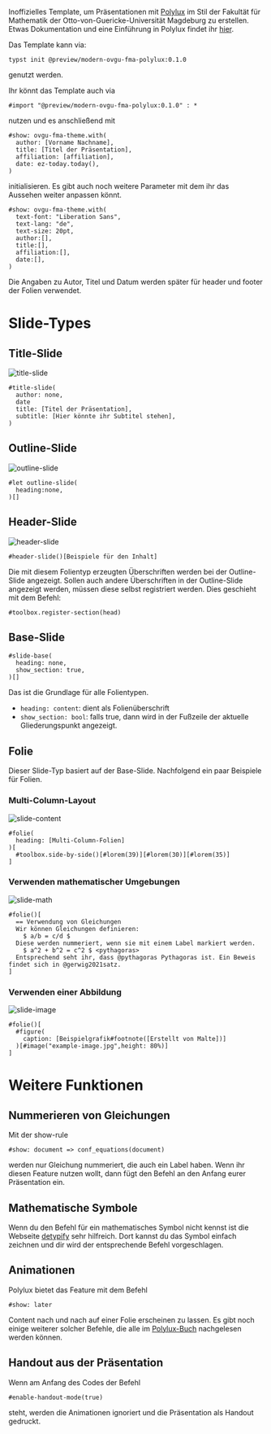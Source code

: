 Inoffizielles Template, um Präsentationen mit [Polylux](https://typst.app/universe/package/polylux) im Stil der Fakultät für Mathematik der Otto-von-Guericke-Universität Magdeburg zu erstellen. Etwas Dokumentation und eine Einführung in Polylux findet ihr [hier](https://polylux.dev/book/).

Das Template kann via:
```
typst init @preview/modern-ovgu-fma-polylux:0.1.0 
```
genutzt werden.

Ihr könnt das Template auch via
```typ
#import "@preview/modern-ovgu-fma-polylux:0.1.0" : *
```
nutzen und es anschließend mit
```typ
#show: ovgu-fma-theme.with(
  author: [Vorname Nachname],
  title: [Titel der Präsentation],
  affiliation: [affiliation],
  date: ez-today.today(),
)
```
initialisieren. Es gibt auch noch weitere Parameter mit dem ihr das Aussehen weiter anpassen könnt.
```typ
#show: ovgu-fma-theme.with(
  text-font: "Liberation Sans",
  text-lang: "de",
  text-size: 20pt,
  author:[],
  title:[],
  affiliation:[],
  date:[],
)
```
Die Angaben zu Autor, Titel und Datum werden später für header und footer der Folien verwendet. 

# Slide-Types

## Title-Slide
![title-slide](./images/title-slide.png)
```typ
#title-slide(
  author: none,
  date
  title: [Titel der Präsentation],
  subtitle: [Hier könnte ihr Subtitel stehen],
)
```

## Outline-Slide
![outline-slide](./images/outline-slide.png)
```typ
#let outline-slide(
  heading:none,
)[]
```

## Header-Slide
![header-slide](./images/header-slide.png)
```typ
#header-slide()[Beispiele für den Inhalt]
```
Die mit diesem Folientyp erzeugten Überschriften werden bei der Outline-Slide angezeigt. Sollen auch andere Überschriften in der Outline-Slide angezeigt werden, müssen diese selbst registriert werden. Dies geschieht mit dem Befehl:
```typ
#toolbox.register-section(head)
```

## Base-Slide
```typ
#slide-base(
  heading: none,
  show_section: true,
)[]
```
Das ist die Grundlage für alle Folientypen. 
- `heading: content`: dient als Folienüberschrift
- `show_section: bool`: falls true, dann wird in der Fußzeile der aktuelle Gliederungspunkt angezeigt.

## Folie

Dieser Slide-Typ basiert auf der Base-Slide. Nachfolgend ein paar Beispiele für Folien.

### Multi-Column-Layout
![slide-content](./images/slide-content.png)
```typ
#folie(
  heading: [Multi-Column-Folien]
)[
  #toolbox.side-by-side()[#lorem(39)][#lorem(30)][#lorem(35)]
]
```

### Verwenden mathematischer Umgebungen
![slide-math](./images/slide-math.png)
```typ
#folie()[
  == Verwendung von Gleichungen
  Wir können Gleichungen definieren:
    $ a/b = c/d $
  Diese werden nummeriert, wenn sie mit einem Label markiert werden.
    $ a^2 + b^2 = c^2 $ <pythagoras>
  Entsprechend seht ihr, dass @pythagoras Pythagoras ist. Ein Beweis findet sich in @gerwig2021satz.
]
```

### Verwenden einer Abbildung
![slide-image](./images/slide-image.png)
```typ
#folie()[
  #figure(
    caption: [Beispielgrafik#footnote([Erstellt von Malte])]
  )[#image("example-image.jpg",height: 80%)]
]
```

# Weitere Funktionen
## Nummerieren von Gleichungen
Mit der show-rule
```typ
#show: document => conf_equations(document)
```
werden nur Gleichung nummeriert, die auch ein Label haben. Wenn ihr diesen Feature nutzen wollt, dann fügt den Befehl an den Anfang eurer Präsentation ein.

## Mathematische Symbole
Wenn du den Befehl für ein mathematisches Symbol nicht kennst ist die Webseite [detypify](https://detypify.quarticcat.com/) sehr hilfreich. Dort kannst du das Symbol einfach zeichnen und dir wird der entsprechende Befehl vorgeschlagen.

## Animationen
Polylux bietet das Feature mit dem Befehl
```typ
#show: later
```
Content nach und nach auf einer Folie erscheinen zu lassen. Es gibt noch einige weiterer solcher Befehle, die alle im [Polylux-Buch](https://polylux.dev/book/dynamic/helper.html#higher-level-helper-functions) nachgelesen werden können.

## Handout aus der Präsentation
Wenn am Anfang des Codes der Befehl
```typ
#enable-handout-mode(true)
```
steht, werden die Animationen ignoriert und die Präsentation als Handout gedruckt.